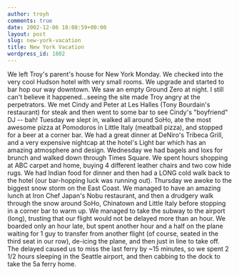 ```yaml
---
author: troyh
comments: true
date: 2002-12-06 18:08:59+00:00
layout: post
slug: new-york-vacation
title: New York Vacation
wordpress_id: 1802
---
```


We left Troy's parent's house for New York Monday.  We checked into the very cool Hudson hotel with very small rooms.  We upgrade and started to bar hop our way downtown.  We saw an empty Ground Zero at night.  I still can't believe it happened...seeing the site made Troy angry at the perpetrators.  We met Cindy and Peter at Les Halles (Tony Bourdain's restaurant) for steak and then went to some bar to see Cindy's "boyfriend" DJ -- bah!  Tuesday we slept in, walked all around SoHo, ate the most awesome pizza at Pomodoros in Little Italy (meatball pizza), and stopped for a beer at a corner bar.  We had a great dinner at DeNiro's Tribeca Grill, and a very expensive nightcap at the hotel's Light bar which has an amazing atmosphere and design.  Wednesday we had bagels and loxs for brunch and walked down through Times Square.  We spent hours shopping at ABC carpet and home, buying 4 different leather chairs and two cow hide rugs.  We had Indian food for dinner and then had a LONG cold walk back to the hotel (our bar-hopping luck was running out).  Thursday we awoke to the biggest snow storm on the East Coast.  We managed to have an amazing lunch at Iron Chef Japan's Nobu restaurant, and then a drudgery walk through the snow around SoHo, Chinatown and Little Italy before stopping in a corner bar to warm up.  We managed to take the subway to the airport (long), trusting that our flight would not be delayed more than an hour.  We boarded only an hour late, but spent another hour and a half on the plane waiting for 1 guy to transfer from another flight (of course, seated in the third seat in our row), de-icing the plane, and then just in line to take off.  The delayed caused us to miss the last ferry by ~15 minutes, so we spent 2 1/2 hours sleeping in the Seattle airport, and then cabbing to the dock to take the 5a ferry home.
